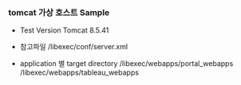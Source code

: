 ### tomcat 가상 호스트 Sample

- Test Version 
 Tomcat 8.5.41
 
 - 참고파일
 /libexec/conf/server.xml

- application 별 target directory
/libexec/webapps/portal_webapps
/libexec/webapps/tableau_webapps
